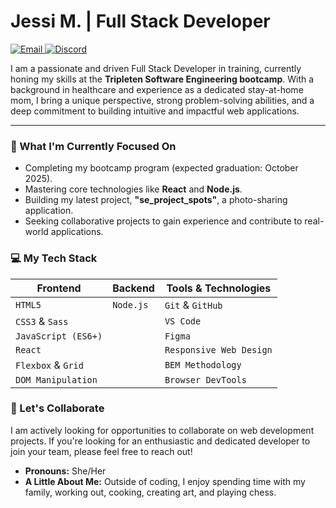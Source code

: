 # Jessi M. | Full Stack Developer

<p align="left">
  <a href="mailto:jemaxmars@icloud.com" target="_blank">
    <img src="https://img.shields.io/badge/Email-0078D4?style=for-the-badge&logo=microsoft-outlook&logoColor=white" alt="Email"/>
  </a>
  <a href="https://discordapp.com/users/jemaxmars" target="_blank">
    <img src="https://img.shields.io/badge/Discord-5865F2?style=for-the-badge&logo=discord&logoColor=white" alt="Discord"/>
  </a>
  </p>

I am a passionate and driven Full Stack Developer in training, currently honing my skills at the **Tripleten Software Engineering bootcamp**. With a background in healthcare and experience as a dedicated stay-at-home mom, I bring a unique perspective, strong problem-solving abilities, and a deep commitment to building intuitive and impactful web applications.

---

### 🌱 What I'm Currently Focused On

* Completing my bootcamp program (expected graduation: October 2025).
* Mastering core technologies like **React** and **Node.js**.
* Building my latest project, **"se_project_spots"**, a photo-sharing application.
* Seeking collaborative projects to gain experience and contribute to real-world applications.

### 💻 My Tech Stack

| Frontend          | Backend      | Tools & Technologies       |
| ----------------- | ------------ | -------------------------- |
| `HTML5`           | `Node.js`    | `Git` & `GitHub`           |
| `CSS3` & `Sass`   |              | `VS Code`                  |
| `JavaScript (ES6+)` |            | `Figma`                    |
| `React`           |              | `Responsive Web Design`    |
| `Flexbox` & `Grid`|              | `BEM Methodology`          |
| `DOM Manipulation`|              | `Browser DevTools`         |

### 🤝 Let's Collaborate

I am actively looking for opportunities to collaborate on web development projects. If you're looking for an enthusiastic and dedicated developer to join your team, please feel free to reach out!

* **Pronouns:** She/Her
* **A Little About Me:** Outside of coding, I enjoy spending time with my family, working out, cooking, creating art, and playing chess.
